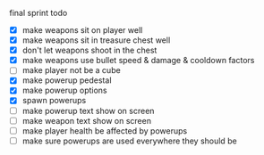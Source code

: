 final sprint todo

- [x] make weapons sit on player well
- [x] make weapons sit in treasure chest well
- [x] don't let weapons shoot in the chest
- [x] make weapons use bullet speed & damage & cooldown factors
- [ ] make player not be a cube
- [x] make powerup pedestal
- [x] make powerup options
- [x] spawn powerups
- [ ] make powerup text show on screen
- [ ] make weapon text show on screen
- [ ] make player health be affected by powerups
- [ ] make sure powerups are used everywhere they should be